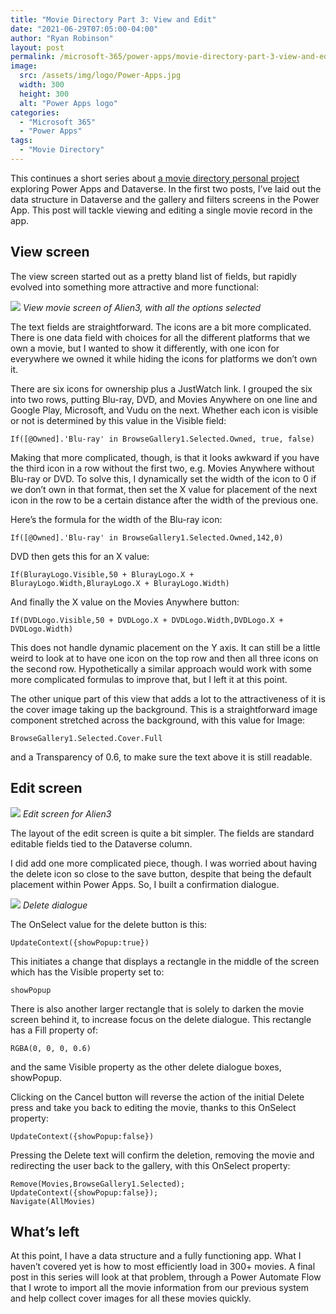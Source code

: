 ```yaml
---
title: "Movie Directory Part 3: View and Edit"
date: "2021-06-29T07:05:00-04:00"
author: "Ryan Robinson"
layout: post
permalink: /microsoft-365/power-apps/movie-directory-part-3-view-and-edit/
image: 
  src: /assets/img/logo/Power-Apps.jpg
  width: 300
  height: 300
  alt: "Power Apps logo"
categories:
  - "Microsoft 365"
  - "Power Apps"
tags:
  - "Movie Directory"
---
```


This continues a short series about [a movie directory personal project](/tags/movie-directory/) exploring Power Apps and Dataverse. In the first two posts, I’ve laid out the data structure in Dataverse and the gallery and filters screens in the Power App. This post will tackle viewing and editing a single movie record in the app.

## View screen

The view screen started out as a pretty bland list of fields, but rapidly evolved into something more attractive and more functional:

![](/assets/img/2021/06/View-Movie.png)
_View movie screen of Alien3, with all the options selected_

The text fields are straightforward. The icons are a bit more complicated. There is one data field with choices for all the different platforms that we own a movie, but I wanted to show it differently, with one icon for everywhere we owned it while hiding the icons for platforms we don’t own it.

There are six icons for ownership plus a JustWatch link. I grouped the six into two rows, putting Blu-ray, DVD, and Movies Anywhere on one line and Google Play, Microsoft, and Vudu on the next. Whether each icon is visible or not is determined by this value in the Visible field:

```
If([@Owned].'Blu-ray' in BrowseGallery1.Selected.Owned, true, false)
```

Making that more complicated, though, is that it looks awkward if you have the third icon in a row without the first two, e.g. Movies Anywhere without Blu-ray or DVD. To solve this, I dynamically set the width of the icon to 0 if we don’t own in that format, then set the X value for placement of the next icon in the row to be a certain distance after the width of the previous one.

Here’s the formula for the width of the Blu-ray icon:

```
If([@Owned].'Blu-ray' in BrowseGallery1.Selected.Owned,142,0)
```

DVD then gets this for an X value:

```
If(BlurayLogo.Visible,50 + BlurayLogo.X + BlurayLogo.Width,BlurayLogo.X + BlurayLogo.Width)
```

And finally the X value on the Movies Anywhere button:

```
If(DVDLogo.Visible,50 + DVDLogo.X + DVDLogo.Width,DVDLogo.X + DVDLogo.Width)
```

This does not handle dynamic placement on the Y axis. It can still be a little weird to look at to have one icon on the top row and then all three icons on the second row. Hypothetically a similar approach would work with some more complicated formulas to improve that, but I left it at this point.

The other unique part of this view that adds a lot to the attractiveness of it is the cover image taking up the background. This is a straightforward image component stretched across the background, with this value for Image:

```
BrowseGallery1.Selected.Cover.Full
```

and a Transparency of 0.6, to make sure the text above it is still readable.

## Edit screen

![](/assets/img/2021/06/Edit-screen.png)
_Edit screen for Alien3_

The layout of the edit screen is quite a bit simpler. The fields are standard editable fields tied to the Dataverse column.

I did add one more complicated piece, though. I was worried about having the delete icon so close to the save button, despite that being the default placement within Power Apps. So, I built a confirmation dialogue.

![](/assets/img/2021/06/Delete-dialogue.png)
_Delete dialogue_

The OnSelect value for the delete button is this:

```
UpdateContext({showPopup:true})
```

This initiates a change that displays a rectangle in the middle of the screen which has the Visible property set to:

```
showPopup
```

There is also another larger rectangle that is solely to darken the movie screen behind it, to increase focus on the delete dialogue. This rectangle has a Fill property of:

```
RGBA(0, 0, 0, 0.6)
```

and the same Visible property as the other delete dialogue boxes, showPopup.

Clicking on the Cancel button will reverse the action of the initial Delete press and take you back to editing the movie, thanks to this OnSelect property:

```
UpdateContext({showPopup:false})
```

Pressing the Delete text will confirm the deletion, removing the movie and redirecting the user back to the gallery, with this OnSelect property:

```
Remove(Movies,BrowseGallery1.Selected);
UpdateContext({showPopup:false});
Navigate(AllMovies)
```

## What’s left

At this point, I have a data structure and a fully functioning app. What I haven’t covered yet is how to most efficiently load in 300+ movies. A final post in this series will look at that problem, through a Power Automate Flow that I wrote to import all the movie information from our previous system and help collect cover images for all these movies quickly.
